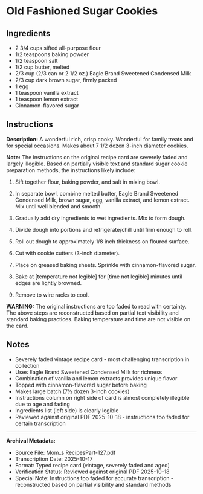 # Old Fashioned Sugar Cookies

## Ingredients

- 2 3/4 cups sifted all-purpose flour
- 1/2 teaspoons baking powder
- 1/2 teaspoon salt
- 1/2 cup butter, melted
- 2/3 cup (2/3 can or 2 1/2 oz.) Eagle Brand Sweetened Condensed Milk
- 2/3 cup dark brown sugar, firmly packed
- 1 egg
- 1 teaspoon vanilla extract
- 1 teaspoon lemon extract
- Cinnamon-flavored sugar

## Instructions

**Description:** A wonderful rich, crisp cooky. Wonderful for family treats and for special occasions. Makes about 7 1/2 dozen 3-inch diameter cookies.

**Note:** The instructions on the original recipe card are severely faded and largely illegible. Based on partially visible text and standard sugar cookie preparation methods, the instructions likely include:

1. Sift together flour, baking powder, and salt in mixing bowl.

2. In separate bowl, combine melted butter, Eagle Brand Sweetened Condensed Milk, brown sugar, egg, vanilla extract, and lemon extract. Mix until well blended and smooth.

3. Gradually add dry ingredients to wet ingredients. Mix to form dough.

4. Divide dough into portions and refrigerate/chill until firm enough to roll.

5. Roll out dough to approximately 1/8 inch thickness on floured surface.

6. Cut with cookie cutters (3-inch diameter).

7. Place on greased baking sheets. Sprinkle with cinnamon-flavored sugar.

8. Bake at [temperature not legible] for [time not legible] minutes until edges are lightly browned.

9. Remove to wire racks to cool.

**WARNING:** The original instructions are too faded to read with certainty. The above steps are reconstructed based on partial text visibility and standard baking practices. Baking temperature and time are not visible on the card.

## Notes

- Severely faded vintage recipe card - most challenging transcription in collection
- Uses Eagle Brand Sweetened Condensed Milk for richness
- Combination of vanilla and lemon extracts provides unique flavor
- Topped with cinnamon-flavored sugar before baking
- Makes large batch (7½ dozen 3-inch cookies)
- Instructions column on right side of card is almost completely illegible due to age and fading
- Ingredients list (left side) is clearly legible
- Reviewed against original PDF 2025-10-18 - instructions too faded for certain transcription

---

**Archival Metadata:**
- Source File: Mom_s RecipesPart-127.pdf
- Transcription Date: 2025-10-17
- Format: Typed recipe card (vintage, severely faded and aged)
- Verification Status: Reviewed against original PDF 2025-10-18
- Special Note: Instructions too faded for accurate transcription - reconstructed based on partial visibility and standard methods

